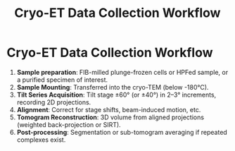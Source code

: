﻿---
layout: default
title: "Cryo-ET Data Collection Workflow"
---

# Cryo-ET Data Collection Workflow

1. **Sample preparation**: FIB-milled plunge-frozen cells or HPFed sample, or a purified specimen of interest.  
2. **Sample Mounting**: Transferred into the cryo-TEM (below -180°C).  
3. **Tilt Series Acquisition**: Tilt stage ±60° (or ±40°) in 2–3° increments, recording 2D projections.  
4. **Alignment**: Correct for stage shifts, beam-induced motion, etc.  
5. **Tomogram Reconstruction**: 3D volume from aligned projections (weighted back-projection or SIRT).  
6. **Post-processing**: Segmentation or sub-tomogram averaging if repeated complexes exist.
